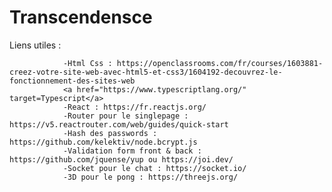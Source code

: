 # Transcendensce


Liens utiles :

                -Html Css : https://openclassrooms.com/fr/courses/1603881-creez-votre-site-web-avec-html5-et-css3/1604192-decouvrez-le-fonctionnement-des-sites-web
                <a href="https://www.typescriptlang.org/" target=Typescript</a> 
                -React : https://fr.reactjs.org/
                -Router pour le singlepage : https://v5.reactrouter.com/web/guides/quick-start
                -Hash des passwords : https://github.com/kelektiv/node.bcrypt.js
                -Validation form front & back : https://github.com/jquense/yup ou https://joi.dev/
                -Socket pour le chat : https://socket.io/
                -3D pour le pong : https://threejs.org/ 
